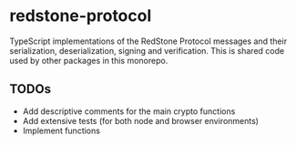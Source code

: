 # redstone-protocol

TypeScript implementations of the RedStone Protocol messages and their serialization, deserialization, signing and verification. This is shared code used by other packages in this monorepo.

## TODOs

- Add descriptive comments for the main crypto functions
- Add extensive tests (for both node and browser environments)
- Implement functions
